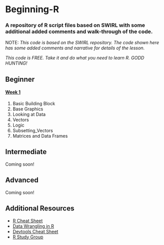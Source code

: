 # Beginning-R
### A repository of R script files based on SWIRL with some additional added comments and walk-through of the code.

NOTE: *This code is based on the SWIRL repository.  The code shown here has some added comments and narrative for details of the lesson.*

*This code is FREE.  Take it and do what you need to learn R.  GODD HUNTING!*

## Beginner
#### [Week 1](https://github.com/GunnyMarc/Beginning-R/tree/master/week_1)
1.  Basic Building Block
2.  Base Graphics
3.  Looking at Data
4.  Vectors 
5.  Logic
6.  Subsetting_Vectors
7.  Matrices and Data Frames

## Intermediate
Coming soon!
## Advanced
Coming soon!
## Additional Resources
* [R Cheat Sheet](https://cran.r-project.org/doc/contrib/Short-refcard.pdf)
* [Data Wrangling in R](https://www.rstudio.com/wp-content/uploads/2015/02/data-wrangling-cheatsheet.pdf)
* [Devtools Cheat Sheet](https://www.rstudio.com/wp-content/uploads/2015/06/devtools-cheatsheet.pdf)
* [R Study Group](https://www.ling.upenn.edu/~joseff/rstudy/index.html)
